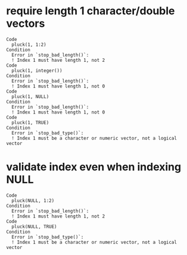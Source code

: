 # require length 1 character/double vectors

    Code
      pluck(1, 1:2)
    Condition
      Error in `stop_bad_length()`:
      ! Index 1 must have length 1, not 2
    Code
      pluck(1, integer())
    Condition
      Error in `stop_bad_length()`:
      ! Index 1 must have length 1, not 0
    Code
      pluck(1, NULL)
    Condition
      Error in `stop_bad_length()`:
      ! Index 1 must have length 1, not 0
    Code
      pluck(1, TRUE)
    Condition
      Error in `stop_bad_type()`:
      ! Index 1 must be a character or numeric vector, not a logical vector

# validate index even when indexing NULL

    Code
      pluck(NULL, 1:2)
    Condition
      Error in `stop_bad_length()`:
      ! Index 1 must have length 1, not 2
    Code
      pluck(NULL, TRUE)
    Condition
      Error in `stop_bad_type()`:
      ! Index 1 must be a character or numeric vector, not a logical vector

